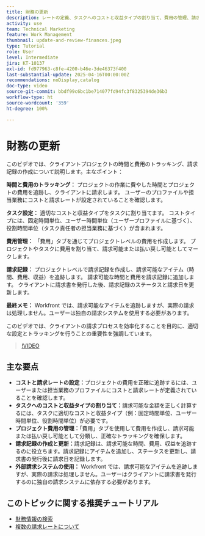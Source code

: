 ```yaml
---
title: 財務の更新
description: レートの定義、タスクへのコストと収益タイプの割り当て、費用の管理、請求記録の作成により、コストのトラッキングと請求を効率化します。Workfront では、実際の請求は行いません。
activity: use
team: Technical Marketing
feature: Work Management
thumbnail: update-and-review-finances.jpeg
type: Tutorial
role: User
level: Intermediate
jira: KT-10137
exl-id: fd977963-c8fe-4200-b46e-3de46373f400
last-substantial-update: 2025-04-16T00:00:00Z
recommendations: noDisplay,catalog
doc-type: video
source-git-commit: bbdf99c6bc1be714077fd94fc3f8325394de36b3
workflow-type: ht
source-wordcount: '359'
ht-degree: 100%

---
```



# 財務の更新

このビデオでは、クライアントプロジェクトの時間と費用のトラッキング、請求記録の作成について説明します。主なポイント：

**時間と費用のトラッキング：**
プロジェクトの作業に費やした時間とプロジェクトの費用を追跡し、クライアントに請求します。
ユーザーのプロファイルや担当業務にコストと請求レートが設定されていることを確認します。

**タスク設定：**
適切なコストと収益タイプをタスクに割り当てます。
コストタイプには、固定時間単位、ユーザー時間単位（ユーザープロファイルに基づく）、役割時間単位（タスク責任者の担当業務に基づく）が含まれます。

**費用管理：**
「費用」タブを通じてプロジェクトレベルの費用を作成します。
プロジェクトやタスクに費用を割り当て、請求可能または払い戻し可能としてマークします。

**請求記録：**
プロジェクトレベルで請求記録を作成し、請求可能なアイテム（時間、費用、収益）を追跡します。
請求可能な時間と費用を請求記録に追加します。
クライアントに請求書を発行した後、請求記録のステータスと請求日を更新します。

**最終メモ：**
Workfront では、請求可能なアイテムを追跡しますが、実際の請求は処理しません。ユーザーは独自の請求システムを使用する必要があります。

このビデオでは、クライアントの請求プロセスを効率化することを目的に、適切な設定とトラッキングを行うことの重要性を強調しています。

>[!VIDEO](https://video.tv.adobe.com/v/3457648/?quality=12&learn=on&enablevpops=1)

## 主な要点


* **コストと請求レートの設定：**&#x200B;プロジェクトの費用を正確に追跡するには、ユーザーまたは担当業務のプロファイルにコストと請求レートが定義されていることを確認します。
* **タスクへのコストと収益タイプの割り当て：**&#x200B;請求可能な金額を正しく計算するには、タスクに適切なコストと収益タイプ（例：固定時間単位、ユーザー時間単位、役割時間単位）が必要です。
* **プロジェクト費用の管理：**「費用」タブを使用して費用を作成し、請求可能または払い戻し可能として分類し、正確なトラッキングを確保します。
* **請求記録の作成と更新：**&#x200B;請求記録は、請求可能な時間、費用、収益を追跡するのに役立ちます。請求記録にアイテムを追加し、ステータスを更新し、請求書の発行後に請求日を記録します。
* **外部請求システムの使用：** Workfront では、請求可能なアイテムを追跡しますが、実際の請求は処理しません。ユーザーはクライアントに請求書を発行するのに独自の請求システムに依存する必要があります。


## このトピックに関する推奨チュートリアル

* [財務情報の検索](/help/manage-work/project-finances/find-financial-information.md)
* [複数の請求レートについて](/help/manage-work/project-finances/multiple-billing-rates.md)
  <!--* [Update finances](/help/manage-work/project-finances/update-and-review-finances.md)-->

